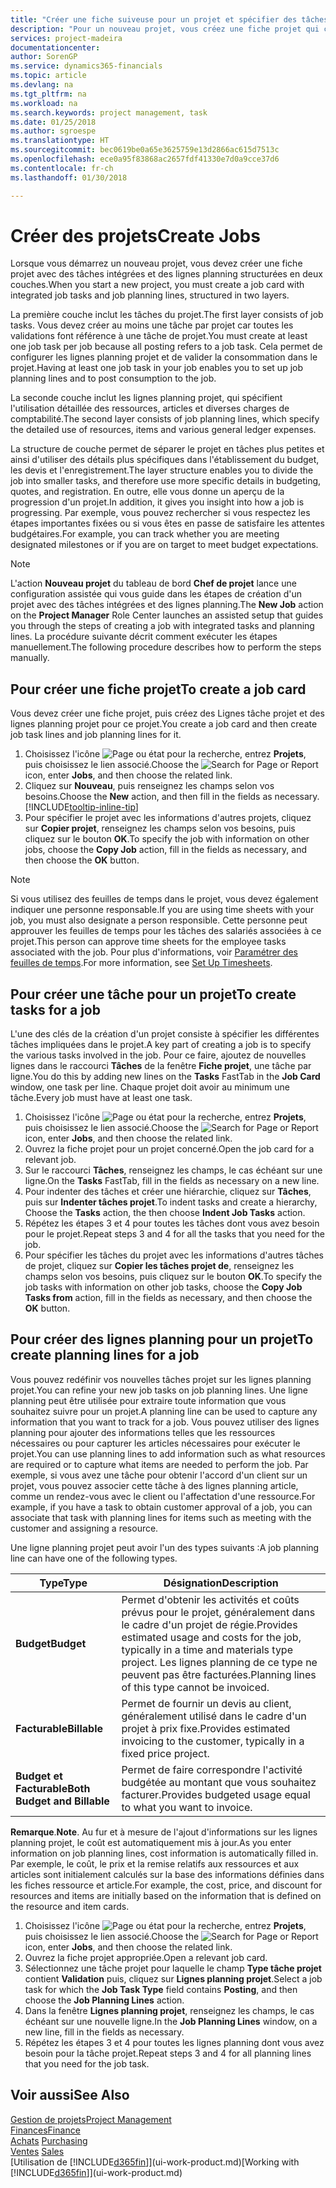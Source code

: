 ```yaml
---
title: "Créer une fiche suiveuse pour un projet et spécifier des tâches| Microsoft Docs"
description: "Pour un nouveau projet, vous créez une fiche projet qui contient les tâches projet et les lignes planning, pour vous aider à gérer la progression et les budgets."
services: project-madeira
documentationcenter: 
author: SorenGP
ms.service: dynamics365-financials
ms.topic: article
ms.devlang: na
ms.tgt_pltfrm: na
ms.workload: na
ms.search.keywords: project management, task
ms.date: 01/25/2018
ms.author: sgroespe
ms.translationtype: HT
ms.sourcegitcommit: bec0619be0a65e3625759e13d2866ac615d7513c
ms.openlocfilehash: ece0a95f83868ac2657fdf41330e7d0a9cce37d6
ms.contentlocale: fr-ch
ms.lasthandoff: 01/30/2018

---
```

# <a name="create-jobs"></a><span data-ttu-id="63a29-103">Créer des projets</span><span class="sxs-lookup"><span data-stu-id="63a29-103">Create Jobs</span></span>
<span data-ttu-id="63a29-104">Lorsque vous démarrez un nouveau projet, vous devez créer une fiche projet avec des tâches intégrées et des lignes planning structurées en deux couches.</span><span class="sxs-lookup"><span data-stu-id="63a29-104">When you start a new project, you must create a job card with integrated job tasks and job planning lines, structured in two layers.</span></span>  

<span data-ttu-id="63a29-105">La première couche inclut les tâches du projet.</span><span class="sxs-lookup"><span data-stu-id="63a29-105">The first layer consists of job tasks.</span></span> <span data-ttu-id="63a29-106">Vous devez créer au moins une tâche par projet car toutes les validations font référence à une tâche de projet.</span><span class="sxs-lookup"><span data-stu-id="63a29-106">You must create at least one job task per job because all posting refers to a job task.</span></span> <span data-ttu-id="63a29-107">Cela permet de configurer les lignes planning projet et de valider la consommation dans le projet.</span><span class="sxs-lookup"><span data-stu-id="63a29-107">Having at least one job task in your job enables you to set up job planning lines and to post consumption to the job.</span></span>

<span data-ttu-id="63a29-108">La seconde couche inclut les lignes planning projet, qui spécifient l'utilisation détaillée des ressources, articles et diverses charges de comptabilité.</span><span class="sxs-lookup"><span data-stu-id="63a29-108">The second layer consists of job planning lines, which specify the detailed use of resources, items and various general ledger expenses.</span></span>

<span data-ttu-id="63a29-109">La structure de couche permet de séparer le projet en tâches plus petites et ainsi d'utiliser des détails plus spécifiques dans l'établissement du budget, les devis et l'enregistrement.</span><span class="sxs-lookup"><span data-stu-id="63a29-109">The layer structure enables you to divide the job into smaller tasks, and therefore use more specific details in budgeting, quotes, and registration.</span></span> <span data-ttu-id="63a29-110">En outre, elle vous donne un aperçu de la progression d'un projet.</span><span class="sxs-lookup"><span data-stu-id="63a29-110">In addition, it gives you insight into how a job is progressing.</span></span> <span data-ttu-id="63a29-111">Par exemple, vous pouvez rechercher si vous respectez les étapes importantes fixées ou si vous êtes en passe de satisfaire les attentes budgétaires.</span><span class="sxs-lookup"><span data-stu-id="63a29-111">For example, you can track whether you are meeting designated milestones or if you are on target to meet budget expectations.</span></span>

> [!NOTE]  
>   <span data-ttu-id="63a29-112">L'action **Nouveau projet** du tableau de bord **Chef de projet** lance une configuration assistée qui vous guide dans les étapes de création d'un projet avec des tâches intégrées et des lignes planning.</span><span class="sxs-lookup"><span data-stu-id="63a29-112">The **New Job** action on the **Project Manager** Role Center launches an assisted setup that guides you through the steps of creating a job with integrated tasks and planning lines.</span></span> <span data-ttu-id="63a29-113">La procédure suivante décrit comment exécuter les étapes manuellement.</span><span class="sxs-lookup"><span data-stu-id="63a29-113">The following procedure describes how to perform the steps manually.</span></span>

## <a name="to-create-a-job-card"></a><span data-ttu-id="63a29-114">Pour créer une fiche projet</span><span class="sxs-lookup"><span data-stu-id="63a29-114">To create a job card</span></span>
<span data-ttu-id="63a29-115">Vous devez créer une fiche projet, puis créez des Lignes tâche projet et des lignes planning projet pour ce projet.</span><span class="sxs-lookup"><span data-stu-id="63a29-115">You create a job card and then create job task lines and job planning lines for it.</span></span>

1. <span data-ttu-id="63a29-116">Choisissez l'icône ![Page ou état pour la recherche](media/ui-search/search_small.png "Page ou état pour la recherche"), entrez **Projets**, puis choisissez le lien associé.</span><span class="sxs-lookup"><span data-stu-id="63a29-116">Choose the ![Search for Page or Report](media/ui-search/search_small.png "Search for Page or Report icon") icon, enter **Jobs**, and then choose the related link.</span></span>  
2. <span data-ttu-id="63a29-117">Cliquez sur **Nouveau**, puis renseignez les champs selon vos besoins.</span><span class="sxs-lookup"><span data-stu-id="63a29-117">Choose the **New** action, and then fill in the fields as necessary.</span></span> [!INCLUDE[tooltip-inline-tip](includes/tooltip-inline-tip_md.md)]
3. <span data-ttu-id="63a29-118">Pour spécifier le projet avec les informations d'autres projets, cliquez sur **Copier projet**, renseignez les champs selon vos besoins, puis cliquez sur le bouton **OK**.</span><span class="sxs-lookup"><span data-stu-id="63a29-118">To specify the job with information on other jobs, choose the **Copy Job** action, fill in the fields as necessary, and then choose the **OK** button.</span></span>

> [!NOTE]  
>   <span data-ttu-id="63a29-119">Si vous utilisez des feuilles de temps dans le projet, vous devez également indiquer une personne responsable.</span><span class="sxs-lookup"><span data-stu-id="63a29-119">If you are using time sheets with your job, you must also designate a person responsible.</span></span> <span data-ttu-id="63a29-120">Cette personne peut approuver les feuilles de temps pour les tâches des salariés associées à ce projet.</span><span class="sxs-lookup"><span data-stu-id="63a29-120">This person can approve time sheets for the employee tasks associated with the job.</span></span> <span data-ttu-id="63a29-121">Pour plus d'informations, voir [Paramétrer des feuilles de temps](projects-how-setup-time-sheets.md).</span><span class="sxs-lookup"><span data-stu-id="63a29-121">For more information, see [Set Up Timesheets](projects-how-setup-time-sheets.md).</span></span>

## <a name="to-create-tasks-for-a-job"></a><span data-ttu-id="63a29-122">Pour créer une tâche pour un projet</span><span class="sxs-lookup"><span data-stu-id="63a29-122">To create tasks for a job</span></span>
<span data-ttu-id="63a29-123">L'une des clés de la création d'un projet consiste à spécifier les différentes tâches impliquées dans le projet.</span><span class="sxs-lookup"><span data-stu-id="63a29-123">A key part of creating a job is to specify the various tasks involved in the job.</span></span> <span data-ttu-id="63a29-124">Pour ce faire, ajoutez de nouvelles lignes dans le raccourci **Tâches** de la fenêtre **Fiche projet**, une tâche par ligne.</span><span class="sxs-lookup"><span data-stu-id="63a29-124">You do this by adding new lines on the **Tasks** FastTab in the **Job Card** window, one task per line.</span></span> <span data-ttu-id="63a29-125">Chaque projet doit avoir au minimum une tâche.</span><span class="sxs-lookup"><span data-stu-id="63a29-125">Every job must have at least one task.</span></span>

1. <span data-ttu-id="63a29-126">Choisissez l'icône ![Page ou état pour la recherche](media/ui-search/search_small.png "Page ou état pour la recherche"), entrez **Projets**, puis choisissez le lien associé.</span><span class="sxs-lookup"><span data-stu-id="63a29-126">Choose the ![Search for Page or Report](media/ui-search/search_small.png "Search for Page or Report icon") icon, enter **Jobs**, and then choose the related link.</span></span>
2. <span data-ttu-id="63a29-127">Ouvrez la fiche projet pour un projet concerné.</span><span class="sxs-lookup"><span data-stu-id="63a29-127">Open the job card for a relevant job.</span></span>
3. <span data-ttu-id="63a29-128">Sur le raccourci **Tâches**, renseignez les champs, le cas échéant sur une ligne.</span><span class="sxs-lookup"><span data-stu-id="63a29-128">On the **Tasks** FastTab, fill in the fields as necessary on a new line.</span></span>
4. <span data-ttu-id="63a29-129">Pour indenter des tâches et créer une hiérarchie, cliquez sur **Tâches**, puis sur **Indenter tâches projet**.</span><span class="sxs-lookup"><span data-stu-id="63a29-129">To indent tasks and create a hierarchy, Choose the **Tasks** action, the then choose **Indent Job Tasks** action.</span></span>
5. <span data-ttu-id="63a29-130">Répétez les étapes 3 et 4 pour toutes les tâches dont vous avez besoin pour le projet.</span><span class="sxs-lookup"><span data-stu-id="63a29-130">Repeat steps 3 and 4 for all the tasks that you need for the job.</span></span>
6. <span data-ttu-id="63a29-131">Pour spécifier les tâches du projet avec les informations d'autres tâches de projet, cliquez sur **Copier les tâches projet de**, renseignez les champs selon vos besoins, puis cliquez sur le bouton **OK**.</span><span class="sxs-lookup"><span data-stu-id="63a29-131">To specify the job tasks with information on other job tasks, choose the **Copy Job Tasks from** action, fill in the fields as necessary, and then choose the **OK** button.</span></span>

## <a name="to-create-planning-lines-for-a-job"></a><span data-ttu-id="63a29-132">Pour créer des lignes planning pour un projet</span><span class="sxs-lookup"><span data-stu-id="63a29-132">To create planning lines for a job</span></span>
<span data-ttu-id="63a29-133">Vous pouvez redéfinir vos nouvelles tâches projet sur les lignes planning projet.</span><span class="sxs-lookup"><span data-stu-id="63a29-133">You can refine your new job tasks on job planning lines.</span></span> <span data-ttu-id="63a29-134">Une ligne planning peut être utilisée pour extraire toute information que vous souhaitez suivre pour un projet.</span><span class="sxs-lookup"><span data-stu-id="63a29-134">A planning line can be used to capture any information that you want to track for a job.</span></span> <span data-ttu-id="63a29-135">Vous pouvez utiliser des lignes planning pour ajouter des informations telles que les ressources nécessaires ou pour capturer les articles nécessaires pour exécuter le projet.</span><span class="sxs-lookup"><span data-stu-id="63a29-135">You can use planning lines to add information such as what resources are required or to capture what items are needed to perform the job.</span></span> <span data-ttu-id="63a29-136">Par exemple, si vous avez une tâche pour obtenir l'accord d'un client sur un projet, vous pouvez associer cette tâche à des lignes planning article, comme un rendez-vous avec le client ou l'affectation d'une ressource.</span><span class="sxs-lookup"><span data-stu-id="63a29-136">For example, if you have a task to obtain customer approval of a job, you can associate that task with planning lines for items such as meeting with the customer and assigning a resource.</span></span>  

<span data-ttu-id="63a29-137">Une ligne planning projet peut avoir l'un des types suivants :</span><span class="sxs-lookup"><span data-stu-id="63a29-137">A job planning line can have one of the following types.</span></span>  

| <span data-ttu-id="63a29-138">Type</span><span class="sxs-lookup"><span data-stu-id="63a29-138">Type</span></span> | <span data-ttu-id="63a29-139">Désignation</span><span class="sxs-lookup"><span data-stu-id="63a29-139">Description</span></span> |
| --- | --- |
| <span data-ttu-id="63a29-140">**Budget**</span><span class="sxs-lookup"><span data-stu-id="63a29-140">**Budget**</span></span> |<span data-ttu-id="63a29-141">Permet d'obtenir les activités et coûts prévus pour le projet, généralement dans le cadre d'un projet de régie.</span><span class="sxs-lookup"><span data-stu-id="63a29-141">Provides estimated usage and costs for the job, typically in a time and materials type project.</span></span> <span data-ttu-id="63a29-142">Les lignes planning de ce type ne peuvent pas être facturées.</span><span class="sxs-lookup"><span data-stu-id="63a29-142">Planning lines of this type cannot be invoiced.</span></span> |
| <span data-ttu-id="63a29-143">**Facturable**</span><span class="sxs-lookup"><span data-stu-id="63a29-143">**Billable**</span></span> |<span data-ttu-id="63a29-144">Permet de fournir un devis au client, généralement utilisé dans le cadre d'un projet à prix fixe.</span><span class="sxs-lookup"><span data-stu-id="63a29-144">Provides estimated invoicing to the customer, typically in a fixed price project.</span></span> |
| <span data-ttu-id="63a29-145">**Budget et Facturable**</span><span class="sxs-lookup"><span data-stu-id="63a29-145">**Both Budget and Billable**</span></span> |<span data-ttu-id="63a29-146">Permet de faire correspondre l'activité budgétée au montant que vous souhaitez facturer.</span><span class="sxs-lookup"><span data-stu-id="63a29-146">Provides budgeted usage equal to what you want to invoice.</span></span> |

<span data-ttu-id="63a29-147">**Remarque**.</span><span class="sxs-lookup"><span data-stu-id="63a29-147">**Note**.</span></span> <span data-ttu-id="63a29-148">Au fur et à mesure de l'ajout d'informations sur les lignes planning projet, le coût est automatiquement mis à jour.</span><span class="sxs-lookup"><span data-stu-id="63a29-148">As you enter information on job planning lines, cost information is automatically filled in.</span></span> <span data-ttu-id="63a29-149">Par exemple, le coût, le prix et la remise relatifs aux ressources et aux articles sont initialement calculés sur la base des informations définies dans les fiches ressource et article.</span><span class="sxs-lookup"><span data-stu-id="63a29-149">For example, the cost, price, and discount for resources and items are initially based on the information that is defined on the resource and item cards.</span></span>

1. <span data-ttu-id="63a29-150">Choisissez l'icône ![Page ou état pour la recherche](media/ui-search/search_small.png "Page ou état pour la recherche"), entrez **Projets**, puis choisissez le lien associé.</span><span class="sxs-lookup"><span data-stu-id="63a29-150">Choose the ![Search for Page or Report](media/ui-search/search_small.png "Search for Page or Report icon") icon, enter **Jobs**, and then choose the related link.</span></span>
2. <span data-ttu-id="63a29-151">Ouvrez la fiche projet appropriée.</span><span class="sxs-lookup"><span data-stu-id="63a29-151">Open a relevant job card.</span></span>
3. <span data-ttu-id="63a29-152">Sélectionnez une tâche projet pour laquelle le champ **Type tâche projet** contient **Validation** puis, cliquez sur **Lignes planning projet**.</span><span class="sxs-lookup"><span data-stu-id="63a29-152">Select a job task for which the **Job Task Type** field contains **Posting**, and then choose the **Job Planning Lines** action.</span></span>  
4. <span data-ttu-id="63a29-153">Dans la fenêtre **Lignes planning projet**, renseignez les champs, le cas échéant sur une nouvelle ligne.</span><span class="sxs-lookup"><span data-stu-id="63a29-153">In the **Job Planning Lines** window, on a new line, fill in the fields as necessary.</span></span>
5. <span data-ttu-id="63a29-154">Répétez les étapes 3 et 4 pour toutes les lignes planning dont vous avez besoin pour la tâche projet.</span><span class="sxs-lookup"><span data-stu-id="63a29-154">Repeat steps 3 and 4 for all planning lines that you need for the job task.</span></span>

## <a name="see-also"></a><span data-ttu-id="63a29-155">Voir aussi</span><span class="sxs-lookup"><span data-stu-id="63a29-155">See Also</span></span>
[<span data-ttu-id="63a29-156">Gestion de projets</span><span class="sxs-lookup"><span data-stu-id="63a29-156">Project Management</span></span>](projects-manage-projects.md)  
[<span data-ttu-id="63a29-157">Finances</span><span class="sxs-lookup"><span data-stu-id="63a29-157">Finance</span></span>](finance.md)  
<span data-ttu-id="63a29-158">[Achats](purchasing-manage-purchasing.md)       </span><span class="sxs-lookup"><span data-stu-id="63a29-158">[Purchasing](purchasing-manage-purchasing.md)       </span></span>  
<span data-ttu-id="63a29-159">[Ventes](sales-manage-sales.md)    </span><span class="sxs-lookup"><span data-stu-id="63a29-159">[Sales](sales-manage-sales.md)    </span></span>  
<span data-ttu-id="63a29-160">[Utilisation de [!INCLUDE[d365fin](includes/d365fin_md.md)]](ui-work-product.md)</span><span class="sxs-lookup"><span data-stu-id="63a29-160">[Working with [!INCLUDE[d365fin](includes/d365fin_md.md)]](ui-work-product.md)</span></span>  

